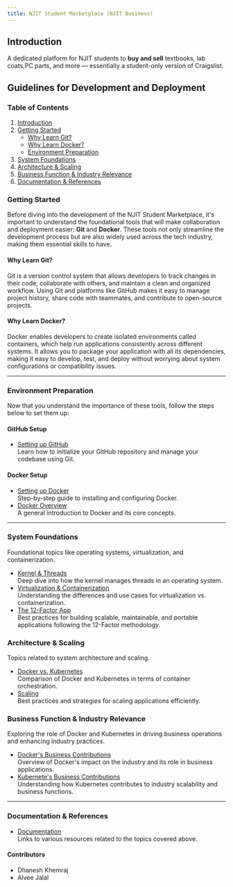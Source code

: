 ```yaml
---
title: NJIT Student Marketplace (NJIT Business)
---
```


<a name="introduction"></a>
## Introduction
<p id="Intro">A dedicated platform for NJIT students to <strong>buy and sell</strong> textbooks, lab coats,PC parts, and more — essentially a student-only version of Craigslist.</p>


## Guidelines for Development and Deployment

### Table of Contents

1. [Introduction](#introduction)
2. [Getting Started](#getting-started)
    - [Why Learn Git?](#why-learn-git)
    - [Why Learn Docker?](#why-learn-docker)
    - [Environment Preparation](#environment-preparation)
3. [System Foundations](#system-foundations)
4. [Architecture & Scaling](#architecture--scaling)
5. [Business Function & Industry Relevance](#business-function--industry-relevance)
6. [Documentation & References](#documentation--references)

<a name="getting-started"></a>
### Getting Started

Before diving into the development of the NJIT Student Marketplace,
it's important to understand the foundational tools that will make
collaboration and deployment easier: **Git** and **Docker**.
These tools not only streamline the development process
but are also widely used across the tech industry,
making them essential skills to have.

<a name="why-learn-git"></a>
#### Why Learn Git?

Git is a version control system that allows developers
to track changes in their code, collaborate with others,
and maintain a clean and organized workflow.
Using Git and platforms like GitHub makes it easy to manage project history,
 share code with teammates, and contribute to open-source projects.

<a name="why-learn-docker"></a>
#### Why Learn Docker?

Docker enables developers to create isolated environments called containers,
which help run applications consistently across different systems.
It allows you to package your application with all its dependencies,
making it easy to develop, test, and deploy without worrying
about system configurations or compatibility issues.

---

<a name="environment-preparation"></a>
### Environment Preparation

Now that you understand the importance of these tools,
follow the steps below to set them up:

#### GitHub Setup

- [Setting up GitHub](github-setup)  
  Learn how to initialize your GitHub repository
  and manage your codebase using Git.

#### Docker Setup

- [Setting up Docker](docker-setup)  
  Step-by-step guide to installing and configuring Docker.
- [Docker Overview](docker)  
  A general introduction to Docker and its core concepts.

---

<a name="system-foundations"></a>
### System Foundations

Foundational topics like operating systems, virtualization,
and containerization.

- [Kernel & Threads](kernel-thread)  
  Deep dive into how the kernel manages threads in an operating system.
- [Virtualization & Containerization](virtualization-containerization)  
  Understanding the differences and use cases for virtualization vs. containerization.
- [The 12-Factor App](12-factor-app)  
  Best practices for building scalable, maintainable,
  and portable applications following the 12-Factor methodology.

<a name="architecture--scaling"></a>
### Architecture & Scaling

Topics related to system architecture and scaling.

- [Docker vs. Kubernetes](docker-vs-kubernetes)  
  Comparison of Docker and Kubernetes in terms of container orchestration.
- [Scaling](scaling)  
  Best practices and strategies for scaling applications efficiently.

<a name="business-function--industry-relevance"></a>
### Business Function & Industry Relevance

Exploring the role of Docker and Kubernetes in
driving business operations and enhancing industry practices.

- [Docker's Business Contributions](docker-role-in-industry)  
  Overview of Docker's impact on the industry
  and its role in business applications.
- [Kubernete's Business Contributions](kubernetes-role-in-industry)  
  Understanding how Kubernetes contributes
  to industry scalability and business functions.

---

<a name="documentation--references"></a>
### Documentation & References

- [Documentation](documentation)  
  Links to various resources related to the topics covered above.

#### Contributors

- Dhanesh Khemraj
- Alvee Jalal

